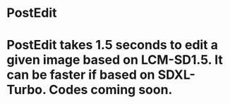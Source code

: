# PostEdit
# PostEdit takes 1.5 seconds to edit a given image based on LCM-SD1.5. It can be faster if based on SDXL-Turbo. Codes coming soon. 
